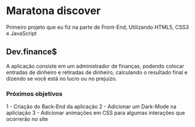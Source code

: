 # Maratona discover
Primeiro projeto que eu fiz na parte de Front-End, Utilizando HTML5, CSS3 e JavaScript

## Dev.finance$
A aplicação consiste em um administrador de finanças, podendo colocar entradas de dinheiro e retiradas de dinheiro, calculando o resultado final e dizendo se você está no lucro ou no prejuízo.

### Próximos objetivos
1 - Criação do Back-End da aplicação
2 - Adicionar um Dark-Mode na apliciação
3 - Adicionar animações em CSS para algumas interações que ocorrerão no site